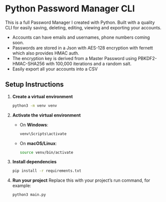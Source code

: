 # Python Password Manager CLI
This is a full Password Manager I created with Python.
Built with a quality CLI for easily saving, deleting, editing, viewing and exporting your accounts.
- Accounts can have emails and usernames, phone numbers coming soon.
- Passwords are stored in a Json with AES-128 encryption with fernett which also provides HMAC auth.
- The encryption key is derived from a Master Password using PBKDF2-HMAC-SHA256 with 100,000 iterations and a random salt.
- Easily export all your accounts into a CSV

## Setup Instructions

1. **Create a virtual environment**

   ```bash
   python3 -m venv venv
   ```

2. **Activate the virtual environment**

   * On **Windows**:

     ```bash
     venv\Scripts\activate
     ```
   * On **macOS/Linux**:

     ```bash
     source venv/bin/activate
     ```

3. **Install dependencies**

   ```bash
   pip install -r requirements.txt
   ```

4. **Run your project**
   Replace this with your project’s run command, for example:

   ```bash
   python3 main.py
   ```
